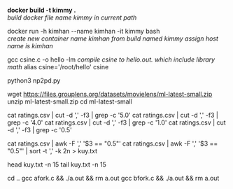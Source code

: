 <!-- COMMAND LISTS -->
**docker build -t kimmy .**<br />
_build docker file name kimmy in current path_<br />

docker run -h kimhan --name kimhan -it kimmy bash<br />
_create new container name kimhan from build named kimmy assign host name is kimhan_<br />


gcc csine.c -o hello -lm
_compile csine to hello.out. which include library math_
alias csine='/root/hello'
csine<br />

python3 np2pd.py<br />

wget https://files.grouplens.org/datasets/movielens/ml-latest-small.zip
unzip ml-latest-small.zip
cd ml-latest-small<br />

cat ratings.csv | cut -d ',' -f3 | grep -c '5.0'
cat ratings.csv | cut -d ',' -f3 | grep -c '4.0'
cat ratings.csv | cut -d ',' -f3 | grep -c '1.0'
cat ratings.csv | cut -d ',' -f3 | grep -c '0.5'<br />

cat ratings.csv | awk -F ',' '$3 == "0.5"'
cat ratings.csv | awk -F ',' '$3 == "0.5"' | sort -t ',' -k 2n > kuy.txt<br />

head kuy.txt -n 15
tail kuy.txt -n 15<br />

cd ..
gcc afork.c && ./a.out && rm a.out
gcc bfork.c && ./a.out && rm a.out<br />
